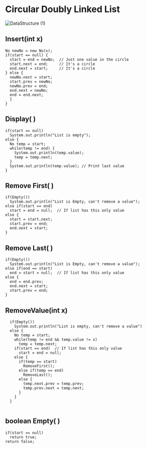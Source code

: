 # Circular Doubly Linked List

![DataStructure (1)](https://user-images.githubusercontent.com/88002748/169656007-d372a928-946e-4488-92b5-15f2be25f2d0.png)

## Insert(int x) 
```
No newNo = new No(x);
if(start == null) {
  start = end = newNo;  // Just one value in the circle
  start.next = end;     // It's a circle
  end.next = start;     // It's a circle
} else {
  newNo.next = start;   
  start.prev = newNo;
  newNo.prev = end;
  end.next = newNo;
  end = end.next;
  }
}
```
## Display( )
```
if(start == null)
  System.out.println("List is empty");
else {
  No temp = start; 
  while(temp != end) {
    System.out.println(temp.value);
    temp = temp.next;
  }
  System.out.println(temp.value); // Print last value
}
```
## Remove First( ) 
```
if(Empty())
  System.out.println("List is Empty, can't remove a value");
else if(start == end)
  start = end = null;  // If list has this only value
else {
  start = start.next;
  start.prev = end;
  end.next = start;
}
```
## Remove Last( )
```
if(Empty())
  System.out.println("List is Empty, can't remove a value");
else if(end == start)
  end = start = null;  // If list has this only value
else {
  end = end.prev;
  end.next = start;
  start.prev = end;
}
```
## RemoveValue(int x) 
```
  if(Empty())
    System.out.println("List is empty, can't remove a value")
  else {
    No temp = start;
    while(temp != end && temp.value != x)
      temp = temp.next;
    if(start == end)  // If list has this only value
      start = end = null;
    else {
      if(temp == start)
        RemoveFirst();
      else if(temp == end)
        RemoveLast();
      else {
        temp.next.prev = temp.prev;
        temp.prev.next = temp.next;
      } 
    }
  }
  
```

## boolean Empty( )
```
if(start == null)
  return true;
return false;
```
